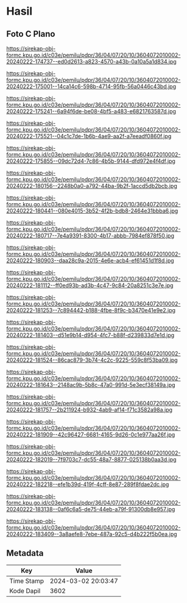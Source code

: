 # Hasil

## Foto C Plano

https://sirekap-obj-formc.kpu.go.id/c03e/pemilu/pdpr/36/04/07/20/10/3604072010002-20240222-174737--ed0d2613-a823-4570-a43b-0a10a5a1d834.jpg

https://sirekap-obj-formc.kpu.go.id/c03e/pemilu/pdpr/36/04/07/20/10/3604072010002-20240222-175001--14ca14c6-598b-4714-95fb-56a0446c43bd.jpg

https://sirekap-obj-formc.kpu.go.id/c03e/pemilu/pdpr/36/04/07/20/10/3604072010002-20240222-175241--6a94f6de-be08-4bf5-a483-e6821763587d.jpg

https://sirekap-obj-formc.kpu.go.id/c03e/pemilu/pdpr/36/04/07/20/10/3604072010002-20240222-175521--04c1c7de-1b6b-4ae9-aa2f-a7eeadf0860f.jpg

https://sirekap-obj-formc.kpu.go.id/c03e/pemilu/pdpr/36/04/07/20/10/3604072010002-20240222-175855--09dc72d4-7c86-4b5b-9144-dfd972e4f4df.jpg

https://sirekap-obj-formc.kpu.go.id/c03e/pemilu/pdpr/36/04/07/20/10/3604072010002-20240222-180156--2248b0a0-a792-44ba-9b2f-1accd5db2bcb.jpg

https://sirekap-obj-formc.kpu.go.id/c03e/pemilu/pdpr/36/04/07/20/10/3604072010002-20240222-180441--080e4015-3b52-4f2b-bdb8-2464e31bbba6.jpg

https://sirekap-obj-formc.kpu.go.id/c03e/pemilu/pdpr/36/04/07/20/10/3604072010002-20240222-180717--7e4a9391-8300-4b17-abbb-7984ef878f50.jpg

https://sirekap-obj-formc.kpu.go.id/c03e/pemilu/pdpr/36/04/07/20/10/3604072010002-20240222-180903--daa28c9a-2015-4e6e-acb4-ef61451d1f8d.jpg

https://sirekap-obj-formc.kpu.go.id/c03e/pemilu/pdpr/36/04/07/20/10/3604072010002-20240222-181112--ff0ed93b-ad3b-4c47-9c84-20a8251c3e7e.jpg

https://sirekap-obj-formc.kpu.go.id/c03e/pemilu/pdpr/36/04/07/20/10/3604072010002-20240222-181253--7c894442-b188-4fbe-8f9c-b3470e41e9e2.jpg

https://sirekap-obj-formc.kpu.go.id/c03e/pemilu/pdpr/36/04/07/20/10/3604072010002-20240222-181403--d51e9b14-d954-4fc7-b88f-d239833d7e1d.jpg

https://sirekap-obj-formc.kpu.go.id/c03e/pemilu/pdpr/36/04/07/20/10/3604072010002-20240222-181524--86cac879-3b74-4c2c-9225-559c8f53ba09.jpg

https://sirekap-obj-formc.kpu.go.id/c03e/pemilu/pdpr/36/04/07/20/10/3604072010002-20240222-181643--2148ac9b-5b8c-47a0-991d-5e3ecf38149a.jpg

https://sirekap-obj-formc.kpu.go.id/c03e/pemilu/pdpr/36/04/07/20/10/3604072010002-20240222-181757--2b211924-b932-4ab9-af14-f71c3582a98a.jpg

https://sirekap-obj-formc.kpu.go.id/c03e/pemilu/pdpr/36/04/07/20/10/3604072010002-20240222-181909--42c96427-6681-4165-9d26-0c1e977aa26f.jpg

https://sirekap-obj-formc.kpu.go.id/c03e/pemilu/pdpr/36/04/07/20/10/3604072010002-20240222-182019--7f9703c7-dc55-48a7-8877-025138b0aa3d.jpg

https://sirekap-obj-formc.kpu.go.id/c03e/pemilu/pdpr/36/04/07/20/10/3604072010002-20240222-182218--efe1b39d-419f-4cff-8e87-289f8fdae2dc.jpg

https://sirekap-obj-formc.kpu.go.id/c03e/pemilu/pdpr/36/04/07/20/10/3604072010002-20240222-183138--0af6c6a5-de75-44eb-a79f-91300db8e957.jpg

https://sirekap-obj-formc.kpu.go.id/c03e/pemilu/pdpr/36/04/07/20/10/3604072010002-20240222-183409--3a8aefe8-7ebe-487a-92c5-d4b222f5b0ea.jpg


## Metadata

| Key        | Value               |
| ---------- | ------------------- |
| Time Stamp | 2024-03-02 20:03:47 |
| Kode Dapil | 3602                |



